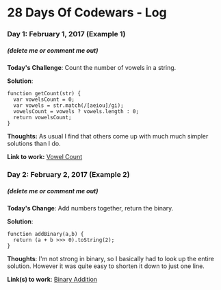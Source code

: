 # 28 Days Of Codewars - Log

### Day 1: February 1, 2017 (Example 1)
##### (delete me or comment me out)

**Today's Challenge**: Count the number of vowels in a string.

**Solution**:

```
function getCount(str) {
  var vowelsCount = 0;
  var vowels = str.match(/[aeiou]/gi);
  vowelsCount = vowels ? vowels.length : 0;
  return vowelsCount;
}
```

**Thoughts:** As usual I find that others come up with much much simpler solutions than I do.

**Link to work:** [Vowel Count](https://www.codewars.com/kata/vowel-count/javascript)

### Day 2: February 2, 2017 (Example 2)
##### (delete me or comment me out)

**Today's Change**: Add numbers together, return the binary.

**Solution**:

```
function addBinary(a,b) {
  return (a + b >>> 0).toString(2);
}
```

**Thoughts**: I'm not strong in binary, so I basically had to look up the entire solution. However it was quite easy to shorten it down to just one line.

**Link(s) to work**: [Binary Addition](https://www.codewars.com/kata/binary-addition/javascript)
